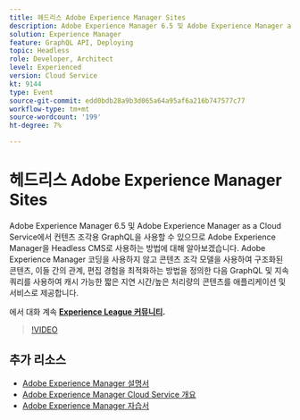 ```yaml
---
title: 헤드리스 Adobe Experience Manager Sites
description: Adobe Experience Manager 6.5 및 Adobe Experience Manager as a Cloud Service에서 컨텐츠 조각용 GraphQL을 사용할 수 있으므로 Adobe Experience Manager을 Headless CMS로 사용하는 방법에 대해 알아보겠습니다. Adobe Experience Manager 코딩을 사용하지 않고 콘텐츠 조각 모델을 사용하여 구조화된 콘텐츠, 이들 간의 관계, 편집 경험을 최적화하는 방법을 정의한 다음 GraphQL 및 지속 쿼리를 사용하여 캐시 가능한 짧은 지연 시간/높은 처리량의 콘텐츠를 애플리케이션 및 서비스로 제공합니다.
solution: Experience Manager
feature: GraphQL API, Deploying
topic: Headless
role: Developer, Architect
level: Experienced
version: Cloud Service
kt: 9144
type: Event
source-git-commit: edd0bdb28a9b3d065a64a95af6a216b747577c77
workflow-type: tm+mt
source-wordcount: '199'
ht-degree: 7%

---
```


# 헤드리스 Adobe Experience Manager Sites

Adobe Experience Manager 6.5 및 Adobe Experience Manager as a Cloud Service에서 컨텐츠 조각용 GraphQL을 사용할 수 있으므로 Adobe Experience Manager을 Headless CMS로 사용하는 방법에 대해 알아보겠습니다. Adobe Experience Manager 코딩을 사용하지 않고 콘텐츠 조각 모델을 사용하여 구조화된 콘텐츠, 이들 간의 관계, 편집 경험을 최적화하는 방법을 정의한 다음 GraphQL 및 지속 쿼리를 사용하여 캐시 가능한 짧은 지연 시간/높은 처리량의 콘텐츠를 애플리케이션 및 서비스로 제공합니다.

에서 대화 계속 **[Experience League 커뮤니티](https://adobe.ly/39H5BWo).**

>[!VIDEO](https://video.tv.adobe.com/v/337576/?quality=12&learn=on&hidetitle=true)

## 추가 리소스

- [Adobe Experience Manager 설명서](https://experienceleague.adobe.com/docs/experience-manager-cloud-service.html)
- [Adobe Experience Manager Cloud Service 개요](https://experienceleague.adobe.com/docs/experience-manager-cloud-service/overview/home.html)
- [Adobe Experience Manager 자습서](https://experienceleague.adobe.com/docs/experience-manager-tutorials.html)
